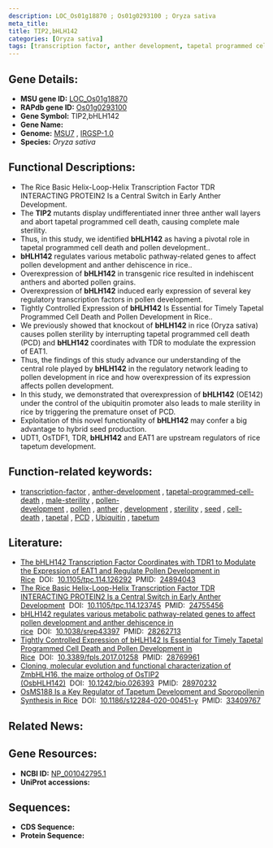 ```yaml
---
description: LOC_Os01g18870 ; Os01g0293100 ; Oryza sativa
meta_title:
title: TIP2,bHLH142
categories: [Oryza sativa]
tags: [transcription factor, anther development, tapetal programmed cell death, male sterility, pollen development, pollen, anther, development, sterility, seed, cell death, tapetal, PCD, Ubiquitin, tapetum]
---
```


## Gene Details:
- **MSU gene ID:** [LOC_Os01g18870](http://rice.uga.edu/cgi-bin/ORF_infopage.cgi?orf=LOC_Os01g18870)  
- **RAPdb gene ID:** [Os01g0293100](https://rapdb.dna.affrc.go.jp/locus/?name=Os01g0293100)  
- **Gene Symbol:** TIP2,bHLH142
- **Gene Name:**
- **Genome:**  [MSU7](http://rice.uga.edu/)&nbsp;,&nbsp;[IRGSP-1.0](https://rapdb.dna.affrc.go.jp/download/irgsp1.html)
- **Species:** *Oryza sativa*

## Functional Descriptions:
   - The Rice Basic Helix-Loop-Helix Transcription Factor TDR INTERACTING PROTEIN2 Is a Central Switch in Early Anther Development.
   - The **TIP2** mutants display undifferentiated inner three anther wall layers and abort tapetal programmed cell death, causing complete male sterility.
   - Thus, in this study, we identified **bHLH142** as having a pivotal role in tapetal programmed cell death and pollen development..
   - **bHLH142** regulates various metabolic pathway-related genes to affect pollen development and anther dehiscence in rice..
   - Overexpression of **bHLH142** in transgenic rice resulted in indehiscent anthers and aborted pollen grains.
   - Overexpression of **bHLH142** induced early expression of several key regulatory transcription factors in pollen development.
   - Tightly Controlled Expression of **bHLH142** Is Essential for Timely Tapetal Programmed Cell Death and Pollen Development in Rice..
   - We previously showed that knockout of **bHLH142** in rice (Oryza sativa) causes pollen sterility by interrupting tapetal programmed cell death (PCD) and **bHLH142** coordinates with TDR to modulate the expression of EAT1.
   - Thus, the findings of this study advance our understanding of the central role played by **bHLH142** in the regulatory network leading to pollen development in rice and how overexpression of its expression affects pollen development.
   - In this study, we demonstrated that overexpression of **bHLH142** (OE142) under the control of the ubiquitin promoter also leads to male sterility in rice by triggering the premature onset of PCD.
   - Exploitation of this novel functionality of **bHLH142** may confer a big advantage to hybrid seed production.
   - UDT1, OsTDF1, TDR, **bHLH142** and EAT1 are upstream regulators of rice tapetum development.

## Function-related keywords:
   - [transcription-factor](/tags/transcription-factor/)&nbsp;,&nbsp;[anther-development](/tags/anther-development/)&nbsp;,&nbsp;[tapetal-programmed-cell-death](/tags/tapetal-programmed-cell-death/)&nbsp;,&nbsp;[male-sterility](/tags/male-sterility/)&nbsp;,&nbsp;[pollen-development](/tags/pollen-development/)&nbsp;,&nbsp;[pollen](/tags/pollen/)&nbsp;,&nbsp;[anther](/tags/anther/)&nbsp;,&nbsp;[development](/tags/development/)&nbsp;,&nbsp;[sterility](/tags/sterility/)&nbsp;,&nbsp;[seed](/tags/seed/)&nbsp;,&nbsp;[cell-death](/tags/cell-death/)&nbsp;,&nbsp;[tapetal](/tags/tapetal/)&nbsp;,&nbsp;[PCD](/tags/PCD/)&nbsp;,&nbsp;[Ubiquitin](/tags/Ubiquitin/)&nbsp;,&nbsp;[tapetum](/tags/tapetum/)

## Literature:
   - [The bHLH142 Transcription Factor Coordinates with TDR1 to Modulate the Expression of EAT1 and Regulate Pollen Development in Rice](https://www.doi.org/10.1105/tpc.114.126292)&nbsp;&nbsp;DOI:&nbsp;&nbsp;[10.1105/tpc.114.126292](https://www.doi.org/10.1105/tpc.114.126292)&nbsp;&nbsp;PMID:&nbsp;&nbsp;[24894043](https://pubmed.ncbi.nlm.nih.gov/24894043/)
   - [The Rice Basic Helix-Loop-Helix Transcription Factor TDR INTERACTING PROTEIN2 Is a Central Switch in Early Anther Development](https://www.doi.org/10.1105/tpc.114.123745)&nbsp;&nbsp;DOI:&nbsp;&nbsp;[10.1105/tpc.114.123745](https://www.doi.org/10.1105/tpc.114.123745)&nbsp;&nbsp;PMID:&nbsp;&nbsp;[24755456](https://pubmed.ncbi.nlm.nih.gov/24755456/)
   - [bHLH142 regulates various metabolic pathway-related genes to affect pollen development and anther dehiscence in rice](https://www.doi.org/10.1038/srep43397)&nbsp;&nbsp;DOI:&nbsp;&nbsp;[10.1038/srep43397](https://www.doi.org/10.1038/srep43397)&nbsp;&nbsp;PMID:&nbsp;&nbsp;[28262713](https://pubmed.ncbi.nlm.nih.gov/28262713/)
   - [Tightly Controlled Expression of bHLH142 Is Essential for Timely Tapetal Programmed Cell Death and Pollen Development in Rice](https://www.doi.org/10.3389/fpls.2017.01258)&nbsp;&nbsp;DOI:&nbsp;&nbsp;[10.3389/fpls.2017.01258](https://www.doi.org/10.3389/fpls.2017.01258)&nbsp;&nbsp;PMID:&nbsp;&nbsp;[28769961](https://pubmed.ncbi.nlm.nih.gov/28769961/)
   - [Cloning, molecular evolution and functional characterization of ZmbHLH16, the maize ortholog of OsTIP2 (OsbHLH142)](https://www.doi.org/10.1242/bio.026393)&nbsp;&nbsp;DOI:&nbsp;&nbsp;[10.1242/bio.026393](https://www.doi.org/10.1242/bio.026393)&nbsp;&nbsp;PMID:&nbsp;&nbsp;[28970232](https://pubmed.ncbi.nlm.nih.gov/28970232/)
   - [OsMS188 Is a Key Regulator of Tapetum Development and Sporopollenin Synthesis in Rice](https://www.doi.org/10.1186/s12284-020-00451-y)&nbsp;&nbsp;DOI:&nbsp;&nbsp;[10.1186/s12284-020-00451-y](https://www.doi.org/10.1186/s12284-020-00451-y)&nbsp;&nbsp;PMID:&nbsp;&nbsp;[33409767](https://pubmed.ncbi.nlm.nih.gov/33409767/)

## Related News:

## Gene Resources:
- **NCBI ID:**  [NP_001042795.1](http://www.ncbi.nlm.nih.gov/nuccore/NP_001042795.1)
- **UniProt accessions:** [](https://www.uniprot.org/uniprotkb//entry)

## Sequences:
- **CDS Sequence:**
- **Protein Sequence:**
